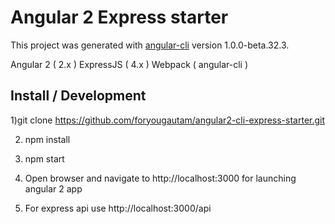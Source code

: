 # Angular 2 Express starter

This project was generated with [angular-cli](https://github.com/angular/angular-cli) version 1.0.0-beta.32.3.

Angular 2 ( 2.x )
ExpressJS ( 4.x )
Webpack ( angular-cli )

Install / Development
--------------------
1)git clone https://github.com/foryougautam/angular2-cli-express-starter.git

2) npm install

3) npm start

4) Open browser and navigate to http://localhost:3000 for launching angular 2 app

5) For express api use http://localhost:3000/api
